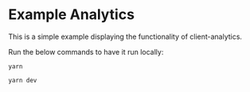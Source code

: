 # Example Analytics 

This is a simple example displaying the functionality of client-analytics. 

Run the below commands to have it run locally:

`yarn`

`yarn dev`

